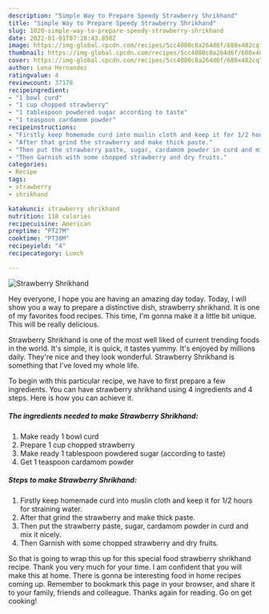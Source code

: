 ```yaml
---
description: "Simple Way to Prepare Speedy Strawberry Shrikhand"
title: "Simple Way to Prepare Speedy Strawberry Shrikhand"
slug: 1020-simple-way-to-prepare-speedy-strawberry-shrikhand
date: 2022-01-01T07:28:43.850Z
image: https://img-global.cpcdn.com/recipes/5cc4080c8a264d6f/680x482cq70/strawberry-shrikhand-recipe-main-photo.jpg
thumbnail: https://img-global.cpcdn.com/recipes/5cc4080c8a264d6f/680x482cq70/strawberry-shrikhand-recipe-main-photo.jpg
cover: https://img-global.cpcdn.com/recipes/5cc4080c8a264d6f/680x482cq70/strawberry-shrikhand-recipe-main-photo.jpg
author: Lena Hernandez
ratingvalue: 4
reviewcount: 37178
recipeingredient:
- "1 bowl curd"
- "1 cup chopped strawberry"
- "1 tablespoon powdered sugar according to taste"
- "1 teaspoon cardamom powder"
recipeinstructions:
- "Firstly keep homemade curd into muslin cloth and keep it for 1/2 hours for straining water."
- "After that grind the strawberry and make thick paste."
- "Then put the strawberry paste, sugar, cardamom powder in curd and mix it nicely."
- "Then Garnish with some chopped strawberry and dry fruits."
categories:
- Recipe
tags:
- strawberry
- shrikhand

katakunci: strawberry shrikhand 
nutrition: 118 calories
recipecuisine: American
preptime: "PT27M"
cooktime: "PT30M"
recipeyield: "4"
recipecategory: Lunch

---
```



![Strawberry Shrikhand](https://img-global.cpcdn.com/recipes/5cc4080c8a264d6f/680x482cq70/strawberry-shrikhand-recipe-main-photo.jpg)

Hey everyone, I hope you are having an amazing day today. Today, I will show you a way to prepare a distinctive dish, strawberry shrikhand. It is one of my favorites food recipes. This time, I'm gonna make it a little bit unique. This will be really delicious.

Strawberry Shrikhand is one of the most well liked of current trending foods in the world. It's simple, it is quick, it tastes yummy. It's enjoyed by millions daily. They're nice and they look wonderful. Strawberry Shrikhand is something that I've loved my whole life.




To begin with this particular recipe, we have to first prepare a few ingredients. You can have strawberry shrikhand using 4 ingredients and 4 steps. Here is how you can achieve it.

<!--inarticleads1-->

##### The ingredients needed to make Strawberry Shrikhand:

1. Make ready 1 bowl curd
1. Prepare 1 cup chopped strawberry
1. Make ready 1 tablespoon powdered sugar (according to taste)
1. Get 1 teaspoon cardamom powder




<!--inarticleads2-->

##### Steps to make Strawberry Shrikhand:

1. Firstly keep homemade curd into muslin cloth and keep it for 1/2 hours for straining water.
1. After that grind the strawberry and make thick paste.
1. Then put the strawberry paste, sugar, cardamom powder in curd and mix it nicely.
1. Then Garnish with some chopped strawberry and dry fruits.




So that is going to wrap this up for this special food strawberry shrikhand recipe. Thank you very much for your time. I am confident that you will make this at home. There is gonna be interesting food in home recipes coming up. Remember to bookmark this page in your browser, and share it to your family, friends and colleague. Thanks again for reading. Go on get cooking!
